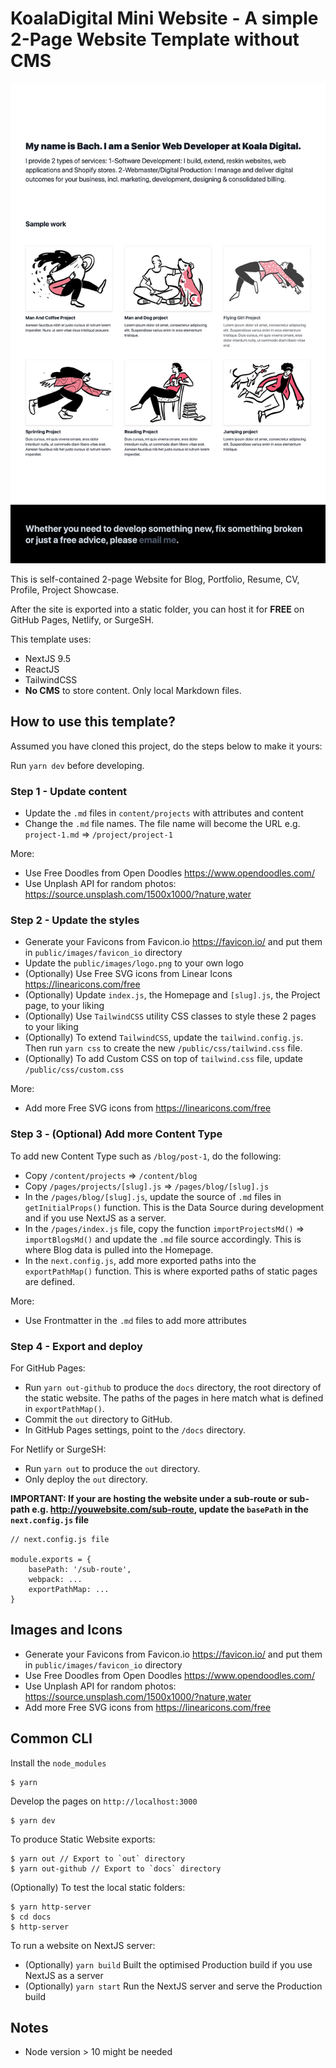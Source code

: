 # KoalaDigital Mini Website - A simple 2-Page Website Template without CMS

![alt text](./__README/KoalaDigital-2-page-Mini-Website-Template.jpg)

This is self-contained 2-page Website for Blog, Portfolio, Resume, CV, Profile, Project Showcase.

After the site is exported into a static folder, you can host it for **FREE** on GitHub Pages, Netlify, or SurgeSH.

This template uses:

- NextJS 9.5
- ReactJS
- TailwindCSS
- **No CMS** to store content. Only local Markdown files.

## How to use this template?

Assumed you have cloned this project, do the steps below to make it yours:

Run `yarn dev` before developing.

### Step 1 - Update content

- Update the `.md` files in `content/projects` with attributes and content
- Change the `.md` file names. The file name will become the URL e.g. `project-1.md` => `/project/project-1`

More:

- Use Free Doodles from Open Doodles https://www.opendoodles.com/
- Use Unplash API for random photos: https://source.unsplash.com/1500x1000/?nature,water

### Step 2 - Update the styles

- Generate your Favicons from Favicon.io https://favicon.io/ and put them in `public/images/favicon_io` directory
- Update the `public/images/logo.png` to your own logo
- (Optionally) Use Free SVG icons from Linear Icons https://linearicons.com/free
- (Optionally) Update `index.js`, the Homepage and `[slug].js`, the Project page, to your liking
- (Optionally) Use `TailwindCSS` utility CSS classes to style these 2 pages to your liking
- (Optionally) To extend `TailwindCSS`, update the `tailwind.config.js`. Then run `yarn css` to create the new `/public/css/tailwind.css` file.
- (Optionally) To add Custom CSS on top of `tailwind.css` file, update `/public/css/custom.css`

More:

- Add more Free SVG icons from https://linearicons.com/free

### Step 3 - (Optional) Add more Content Type

To add new Content Type such as `/blog/post-1`, do the following:

- Copy `/content/projects` => `/content/blog`
- Copy `/pages/projects/[slug].js` => `/pages/blog/[slug].js`
- In the `/pages/blog/[slug].js`, update the source of `.md` files in `getInitialProps()` function. This is the Data Source
  during development and if you use NextJS as a server.
- In the `/pages/index.js` file, copy the function `importProjectsMd()` => `importBlogsMd()` and update the `.md` file source accordingly. This is where Blog data is pulled into the Homepage.
- In the `next.config.js`, add more exported paths into the `exportPathMap()` function. This is where exported paths of static pages are defined.

More:

- Use Frontmatter in the `.md` files to add more attributes

### Step 4 - Export and deploy

For GitHub Pages:

- Run `yarn out-github` to produce the `docs` directory, the root directory of the static website. The paths of the pages in here match what is defined in `exportPathMap()`.
- Commit the `out` directory to GitHub.
- In GitHub Pages settings, point to the `/docs` directory.

For Netlify or SurgeSH:

- Run `yarn out` to produce the `out` directory.
- Only deploy the `out` directory.

**IMPORTANT: If your are hosting the website under a sub-route or sub-path e.g. http://youwebsite.com/sub-route, update the `basePath` in the `next.config.js` file**

```
// next.config.js file

module.exports = {
    basePath: '/sub-route',
    webpack: ...
    exportPathMap: ...
}
```

## Images and Icons

- Generate your Favicons from Favicon.io https://favicon.io/ and put them in `public/images/favicon_io` directory
- Use Free Doodles from Open Doodles https://www.opendoodles.com/
- Use Unplash API for random photos: https://source.unsplash.com/1500x1000/?nature,water
- Add more Free SVG icons from https://linearicons.com/free

## Common CLI

Install the `node_modules`

```
$ yarn
```

Develop the pages on `http://localhost:3000`

```
$ yarn dev
```

To produce Static Website exports:

```
$ yarn out // Export to `out` directory
$ yarn out-github // Export to `docs` directory
```

(Optionally) To test the local static folders:

```
$ yarn http-server
$ cd docs
$ http-server
```

To run a website on NextJS server:

- (Optionally) `yarn build` Built the optimised Production build if you use NextJS as a server
- (Optionally) `yarn start` Run the NextJS server and serve the Production build

## Notes

- Node version > 10 might be needed
